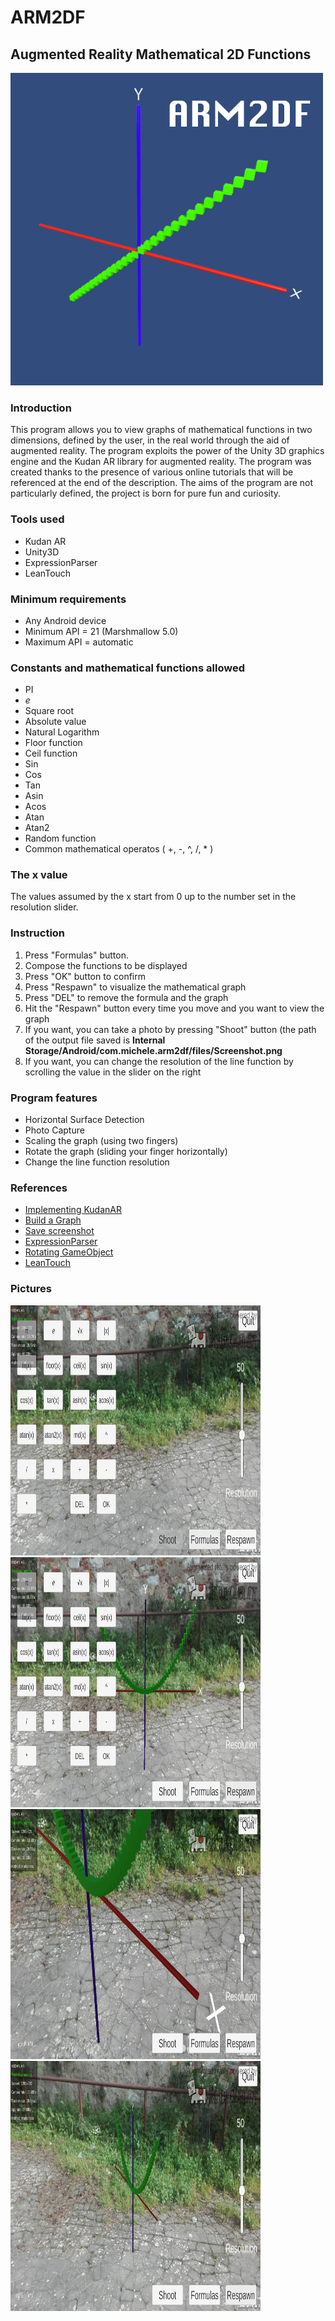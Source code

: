 # ARM2DF
## Augmented Reality Mathematical 2D Functions

<img src="https://github.com/MicheleMallia/arm2df/blob/master/logo/arm2df.png" height="500" width="500">

### Introduction
This program allows you to view graphs of mathematical functions in two dimensions, defined by the user, in the real world through the aid of augmented reality. The program exploits the power of the Unity 3D graphics engine and the Kudan AR library for augmented reality. The program was created thanks to the presence of various online tutorials that will be referenced at the end of the description. The aims of the program are not particularly defined, the project is born for pure fun and curiosity.

### Tools used
* Kudan AR
* Unity3D
* ExpressionParser
* LeanTouch

### Minimum requirements
* Any Android device
* Minimum API = 21 (Marshmallow 5.0)
* Maximum API = automatic

### Constants and mathematical functions allowed
* PI
* *e*
* Square root
* Absolute value
* Natural Logarithm
* Floor function
* Ceil function
* Sin
* Cos
* Tan
* Asin
* Acos
* Atan
* Atan2
* Random function
* Common mathematical operatos ( +, -, ^, /, * )

### The x value
The values assumed by the x start from 0 up to the number set in the resolution slider.

### Instruction
1. Press "Formulas" button.
2. Compose the functions to be displayed
3. Press "OK" button to confirm
4. Press "Respawn" to visualize the mathematical graph
5. Press "DEL" to remove the formula and the graph
6. Hit the "Respawn" button every time you move and you want to view the graph
7. If you want, you can take a photo by pressing "Shoot" button (the path of the output file saved is **Internal Storage/Android/com.michele.arm2df/files/Screenshot.png**
8. If you want, you can change the resolution of the line function by scrolling the value in the slider on the right

### Program features
* Horizontal Surface Detection
* Photo Capture
* Scaling the graph (using two fingers)
* Rotate the graph (sliding your finger horizontally)
* Change the line function resolution

### References
* [Implementing KudanAR](https://www.youtube.com/watch?v=Z6ldae17ZKs)
* [Build a Graph](http://catlikecoding.com/unity/tutorials/basics/building-a-graph/)
* [Save screenshot](https://answers.unity.com/questions/22954/how-to-save-a-picture-take-screenshot-from-a-camer.html)
* [ExpressionParser](http://wiki.unity3d.com/index.php/ExpressionParser)
* [Rotating GameObject](https://forum.unity.com/threads/rotate-game-object-on-swipe.323929/)
* [LeanTouch](https://assetstore.unity.com/packages/tools/input-management/lean-touch-30111)

### Pictures
<img src="https://github.com/MicheleMallia/arm2df/blob/master/logo/100.png" width="400" height="400" />
<img src="https://github.com/MicheleMallia/arm2df/blob/master/logo/119.png" width="400" height="400" />
<img src="https://github.com/MicheleMallia/arm2df/blob/master/logo/103.png" width="400" height="400" />
<img src="https://github.com/MicheleMallia/arm2df/blob/master/logo/101.png" width="400" height="400" />
